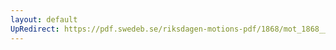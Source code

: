 ```yaml
---
layout: default
UpRedirect: https://pdf.swedeb.se/riksdagen-motions-pdf/1868/mot_1868__ak__00006.pdf
---
```

